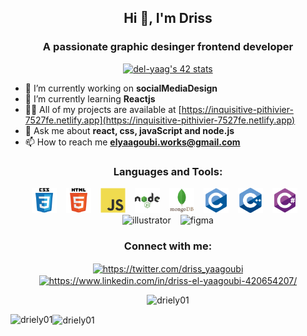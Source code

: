 <h2 align="center">Hi 👋, I'm Driss</h1>
<h3 align="center">A passionate graphic desinger frontend developer</h3>

<p align="center">
<a href="https://github.com/oakoudad/badge42"><img src="https://badge.mediaplus.ma/binary/del-yaag" alt="del-yaag's 42 stats" /></a>
</p>

- 🔭 I’m currently working on **socialMediaDesign**
- 🌱 I’m currently learning **Reactjs**
- 👨‍💻 All of my projects are available at [https://inquisitive-pithivier-7527fe.netlify.app](https://inquisitive-pithivier-7527fe.netlify.app)
- 💬 Ask me about **react, css, javaScript and node.js**
- 📫 How to reach me **elyaagoubi.works@gmail.com**

<h3 align="center">Languages and Tools:</h3>
<p align="center">
  <img src="https://raw.githubusercontent.com/devicons/devicon/master/icons/css3/css3-original-wordmark.svg" alt="css3" width="40" height="40"/>
  &ensp;
  <img src="https://raw.githubusercontent.com/devicons/devicon/master/icons/html5/html5-original-wordmark.svg" alt="html5" width="40" height="40"/>
  &ensp;
  <img src="https://raw.githubusercontent.com/devicons/devicon/master/icons/javascript/javascript-original.svg" alt="javascript" width="40" height="40"/>
  &ensp;
  <img src="https://raw.githubusercontent.com/devicons/devicon/master/icons/nodejs/nodejs-original-wordmark.svg" alt="nodejs" width="40" height="40"/>
  &ensp;
  <img src="https://raw.githubusercontent.com/devicons/devicon/master/icons/mongodb/mongodb-original-wordmark.svg" alt="mongodb" width="40" height="40"/>
  &ensp;
  <img src="https://raw.githubusercontent.com/devicons/devicon/master/icons/c/c-original.svg" alt="c" width="40" height="40"/>
  &ensp;
  <img src="https://raw.githubusercontent.com/devicons/devicon/master/icons/cplusplus/cplusplus-original.svg" alt="cplusplus" width="40" height="40"/>
  &ensp;
  <img src="https://raw.githubusercontent.com/devicons/devicon/master/icons/csharp/csharp-original.svg" alt="csharp" width="40" height="40"/>
  &ensp;
  <img src="https://www.vectorlogo.zone/logos/adobe_illustrator/adobe_illustrator-icon.svg" alt="illustrator" width="40" height="40"/>
  &ensp;
  <img src="https://www.vectorlogo.zone/logos/figma/figma-icon.svg" alt="figma" width="40" height="40"/>
</p>

<h3 align="center">Connect with me:</h3>
<p align="center">
<a href="https://twitter.com/https://twitter.com/driss_yaagoubi" target="blank"><img align="center" src="https://raw.githubusercontent.com/rahuldkjain/github-profile-readme-generator/master/src/images/icons/Social/twitter.svg" alt="https://twitter.com/driss_yaagoubi" height="30" width="40" /></a>
<a href="https://linkedin.com/in/https://www.linkedin.com/in/driss-el-yaagoubi-420654207/" target="blank"><img align="center" src="https://raw.githubusercontent.com/rahuldkjain/github-profile-readme-generator/master/src/images/icons/Social/linked-in-alt.svg" alt="https://www.linkedin.com/in/driss-el-yaagoubi-420654207/" height="30" width="40" /></a>
</p>

<p align="center">
  <img src="https://github-readme-stats.vercel.app/api/top-langs?username=driely01&show_icons=true&locale=en&layout=compact" alt="driely01" />
</p>
<p>
  <img align="left" src="https://github-readme-stats.vercel.app/api?username=driely01&show_icons=true&locale=en" alt="driely01" />
</p>
<p>
  <img align="center" src="https://github-readme-streak-stats.herokuapp.com/?user=driely01&" alt="driely01" />
</p>

<!--
**Drisse1/Drisse1** is a ✨ _special_ ✨ repository because its `README.md` (this file) appears on your GitHub profile.

Here are some ideas to get you started:

- 🔭 I’m currently working on ...
- 🌱 I’m currently learning ...
- 👯 I’m looking to collaborate on ...
- 🤔 I’m looking for help with ...
- 💬 Ask me about ...
- 📫 How to reach me: ...
- 😄 Pronouns: ...
- ⚡ Fun fact: ...
-->
